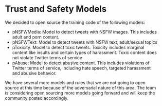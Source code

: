 # Trust and Safety Models

We decided to open source the training code of the following models:

- pNSFWMedia: Model to detect tweets with NSFW images. This includes adult and porn content.
- pNSFWText: Model to detect tweets with NSFW text, adult/sexual topics
- pToxicity: Model to detect toxic tweets. Toxicity includes marginal content like insults and certain types of harassment. Toxic content does not violate Twitter terms of service
- pAbuse: Model to detect abusive content. This includes violations of Twitter terms of service, including hate speech, targeted harassment and abusive behavior.

We have several more models and rules that we are not going to open source at this time because of the adversarial nature of this area. The team is considering open sourcing more models going forward and will keep the community posted accordingly.
